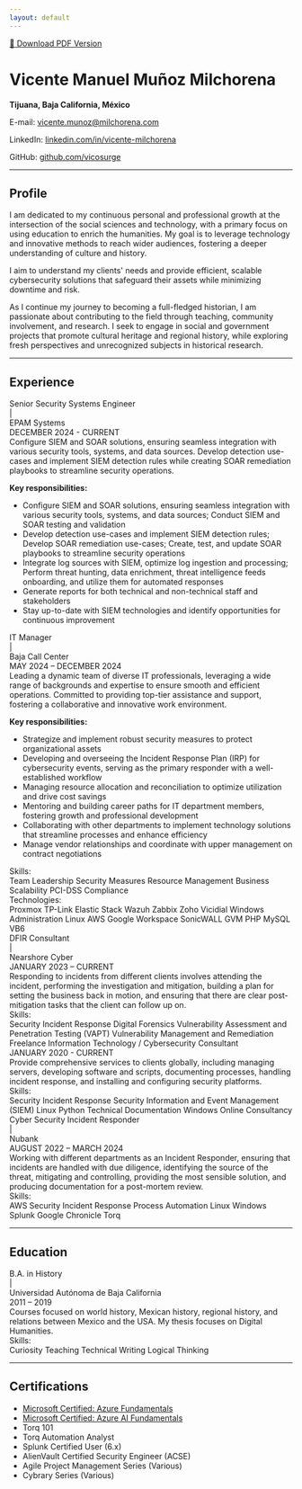 ```yaml
---
layout: default
---
```


<div class="pdf-download">
  <a href="vicente-munoz-cv.pdf" download="Vicente_Munoz_CV.pdf">
    📄 Download PDF Version
  </a>
</div>

# Vicente Manuel Muñoz Milchorena

<div class="contact-info">
<p><strong>Tijuana, Baja California, México</strong></p>
<p>E-mail: <a href="mailto:vicente.munoz@milchorena.com">vicente.munoz@milchorena.com</a></p>
<p>LinkedIn: <a href="https://www.linkedin.com/in/vicente-milchorena/">linkedin.com/in/vicente-milchorena</a></p>
<p>GitHub: <a href="https://github.com/vicosurge">github.com/vicosurge</a></p>
</div>

---

## Profile

I am dedicated to my continuous personal and professional growth at the intersection of the social sciences and technology, with a primary focus on using education to enrich the humanities. My goal is to leverage technology and innovative methods to reach wider audiences, fostering a deeper understanding of culture and history.

I aim to understand my clients' needs and provide efficient, scalable cybersecurity solutions that safeguard their assets while minimizing downtime and risk.

As I continue my journey to becoming a full-fledged historian, I am passionate about contributing to the field through teaching, community involvement, and research. I seek to engage in social and government projects that promote cultural heritage and regional history, while exploring fresh perspectives and unrecognized subjects in historical research.

---

## Experience

<div class="job-entry">
<div class="job-title">Senior Security Systems Engineer</div> | <div class="job-company">EPAM Systems</div>
<div class="job-duration">DECEMBER 2024 - CURRENT</div>

<div class="job-description">
Configure SIEM and SOAR solutions, ensuring seamless integration with various security tools, systems, and data sources. Develop detection use-cases and implement SIEM detection rules while creating SOAR remediation playbooks to streamline security operations.
</div>

**Key responsibilities:**
- Configure SIEM and SOAR solutions, ensuring seamless integration with various security tools, systems, and data sources; Conduct SIEM and SOAR testing and validation
- Develop detection use-cases and implement SIEM detection rules; Develop SOAR remediation use-cases; Create, test, and update SOAR playbooks to streamline security operations
- Integrate log sources with SIEM, optimize log ingestion and processing; Perform threat hunting, data enrichment, threat intelligence feeds onboarding, and utilize them for automated responses
- Generate reports for both technical and non-technical staff and stakeholders
- Stay up-to-date with SIEM technologies and identify opportunities for continuous improvement
</div>

<div class="job-entry">
<div class="job-title">IT Manager</div> | <div class="job-company">Baja Call Center</div>
<div class="job-duration">MAY 2024 – DECEMBER 2024</div>

<div class="job-description">
Leading a dynamic team of diverse IT professionals, leveraging a wide range of backgrounds and expertise to ensure smooth and efficient operations. Committed to providing top-tier assistance and support, fostering a collaborative and innovative work environment.
</div>

**Key responsibilities:**
- Strategize and implement robust security measures to protect organizational assets
- Developing and overseeing the Incident Response Plan (IRP) for cybersecurity events, serving as the primary responder with a well-established workflow
- Managing resource allocation and reconciliation to optimize utilization and drive cost savings
- Mentoring and building career paths for IT department members, fostering growth and professional development
- Collaborating with other departments to implement technology solutions that streamline processes and enhance efficiency
- Manage vendor relationships and coordinate with upper management on contract negotiations

<div class="skill-category">
<span class="skill-label">Skills:</span>
<div class="skill-tags">
<span class="skill-tag">Team Leadership</span>
<span class="skill-tag">Security Measures</span>
<span class="skill-tag">Resource Management</span>
<span class="skill-tag">Business Scalability</span>
<span class="skill-tag">PCI-DSS Compliance</span>
</div>
</div>

<div class="skill-category">
<span class="skill-label">Technologies:</span>
<div class="skill-tags">
<span class="skill-tag">Proxmox</span>
<span class="skill-tag">TP-Link</span>
<span class="skill-tag">Elastic Stack</span>
<span class="skill-tag">Wazuh</span>
<span class="skill-tag">Zabbix</span>
<span class="skill-tag">Zoho</span>
<span class="skill-tag">Vicidial</span>
<span class="skill-tag">Windows Administration</span>
<span class="skill-tag">Linux</span>
<span class="skill-tag">AWS</span>
<span class="skill-tag">Google Workspace</span>
<span class="skill-tag">SonicWALL</span>
<span class="skill-tag">GVM</span>
<span class="skill-tag">PHP</span>
<span class="skill-tag">MySQL</span>
<span class="skill-tag">VB6</span>
</div>
</div>
</div>

<div class="job-entry">
<div class="job-title">DFIR Consultant</div> | <div class="job-company">Nearshore Cyber</div>
<div class="job-duration">JANUARY 2023 – CURRENT</div>

<div class="job-description">
Responding to incidents from different clients involves attending the incident, performing the investigation and mitigation, building a plan for setting the business back in motion, and ensuring that there are clear post-mitigation tasks that the client can follow up on.
</div>

<div class="skill-category">
<span class="skill-label">Skills:</span>
<div class="skill-tags">
<span class="skill-tag">Security Incident Response</span>
<span class="skill-tag">Digital Forensics</span>
<span class="skill-tag">Vulnerability Assessment and Penetration Testing (VAPT)</span>
<span class="skill-tag">Vulnerability Management and Remediation</span>
</div>
</div>
</div>

<div class="job-entry">
<div class="job-title">Freelance Information Technology / Cybersecurity Consultant</div>
<div class="job-duration">JANUARY 2020 - CURRENT</div>

<div class="job-description">
Provide comprehensive services to clients globally, including managing servers, developing software and scripts, documenting processes, handling incident response, and installing and configuring security platforms.
</div>

<div class="skill-category">
<span class="skill-label">Skills:</span>
<div class="skill-tags">
<span class="skill-tag">Security Incident Response</span>
<span class="skill-tag">Security Information and Event Management (SIEM)</span>
<span class="skill-tag">Linux</span>
<span class="skill-tag">Python</span>
<span class="skill-tag">Technical Documentation</span>
<span class="skill-tag">Windows</span>
<span class="skill-tag">Online Consultancy</span>
</div>
</div>
</div>

<div class="job-entry">
<div class="job-title">Cyber Security Incident Responder</div> | <div class="job-company">Nubank</div>
<div class="job-duration">AUGUST 2022 – MARCH 2024</div>

<div class="job-description">
Working with different departments as an Incident Responder, ensuring that incidents are handled with due diligence, identifying the source of the threat, mitigating and controlling, providing the most sensible solution, and producing documentation for a post-mortem review.
</div>

<div class="skill-category">
<span class="skill-label">Skills:</span>
<div class="skill-tags">
<span class="skill-tag">AWS Security</span>
<span class="skill-tag">Incident Response</span>
<span class="skill-tag">Process Automation</span>
<span class="skill-tag">Linux</span>
<span class="skill-tag">Windows</span>
<span class="skill-tag">Splunk</span>
<span class="skill-tag">Google Chronicle</span>
<span class="skill-tag">Torq</span>
</div>
</div>
</div>

---

## Education

<div class="job-entry">
<div class="job-title">B.A. in History</div> | <div class="job-company">Universidad Autónoma de Baja California</div>
<div class="job-duration">2011 – 2019</div>

<div class="job-description">
Courses focused on world history, Mexican history, regional history, and relations between Mexico and the USA. My thesis focuses on Digital Humanities.
</div>

<div class="skill-category">
<span class="skill-label">Skills:</span>
<div class="skill-tags">
<span class="skill-tag">Curiosity</span>
<span class="skill-tag">Teaching</span>
<span class="skill-tag">Technical Writing</span>
<span class="skill-tag">Logical Thinking</span>
</div>
</div>
</div>

---

## Certifications

- [Microsoft Certified: Azure Fundamentals](https://learn.microsoft.com/en-us/users/vicentemanuelmuozmilchorena-2744/credentials/c5bac73c324f0b47)
- [Microsoft Certified: Azure AI Fundamentals](https://learn.microsoft.com/api/credentials/share/en-us/VicenteManuelMuozMilchorena-2744/DE7B24CC90348B35?sharingId=1F7F8D1C359B95D0)
- Torq 101
- Torq Automation Analyst
- Splunk Certified User (6.x)
- AlienVault Certified Security Engineer (ACSE)
- Agile Project Management Series (Various)
- Cybrary Series (Various)
